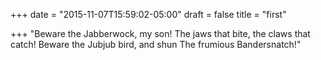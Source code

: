 +++
date = "2015-11-07T15:59:02-05:00"
draft = false
title = "first"

+++
"Beware the Jabberwock, my son!
  The jaws that bite, the claws that catch!
Beware the Jubjub bird, and shun
  The frumious Bandersnatch!"